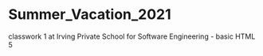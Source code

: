 # Summer_Vacation_2021
classwork 1 at Irving Private School for Software Engineering - basic HTML 5
